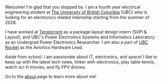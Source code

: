Welcome! I'm glad that you stopped by. I am a fourth year electrical engineering student at [The University of British Columbia][1] (UBC) who is looking for an electronics related internship starting from the summer of 2026.

I have worked at [Tenstorrent][2] as a package layout design intern (SI/PI & Layout), and UBC's Power Electronics Systems and Informatics Laboratory as an Undergrad Power Electronics Researcher. I am also a part of [UBC Rocket][3] as the Avionics Hardware Lead. 

Aside from school, I am passionate about IT, electronics, and space! I like to keep up with the latest tech news, tinker with electronics, play table tennis, watch sci-fi movies, and fly FPV drones.

Go to the [about][4] page to learn more about me!

[1]: https://www.ubc.ca/
[2]: https://tenstorrent.com/
[3]: https://www.ubcrocket.com/
[4]: /about